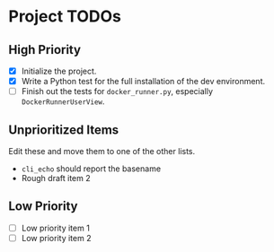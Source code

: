 # Project TODOs

## High Priority

- [x] Initialize the project.
- [x] Write a Python test for the full installation of the dev environment.
- [ ] Finish out the tests for `docker_runner.py`, especially
      `DockerRunnerUserView`.

## Unprioritized Items

Edit these and move them to one of the other lists.

- `cli_echo` should report the basename
- Rough draft item 2

## Low Priority

- [ ] Low priority item 1
- [ ] Low priority item 2
